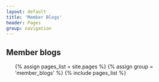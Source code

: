 ```yaml
---
layout: default
title: 'Member Blogs' 
header: Pages
group: navigation
---
```


## Member blogs ##
<ul>
	{% assign pages_list = site.pages %}  
	{% assign group = 'member_blogs' %}
  	{% include pages_list %}
</ul>